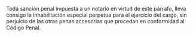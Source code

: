 Toda sanción penal impuesta a un notario en virtud de este párrafo, lleva consigo la inhabilitación especial perpetua para el ejercicio del cargo, sin perjuicio de las otras penas accesorias que procedan en conformidad al Código Penal.
